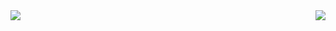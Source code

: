<img align="left" src="https://github-readme-stats.vercel.app/api?username=selboo&show_icons=true&hide_border=true" />

<img align="right" src="https://github-readme-stats.vercel.app/api/top-langs/?username=selboo&layout=compact" />


